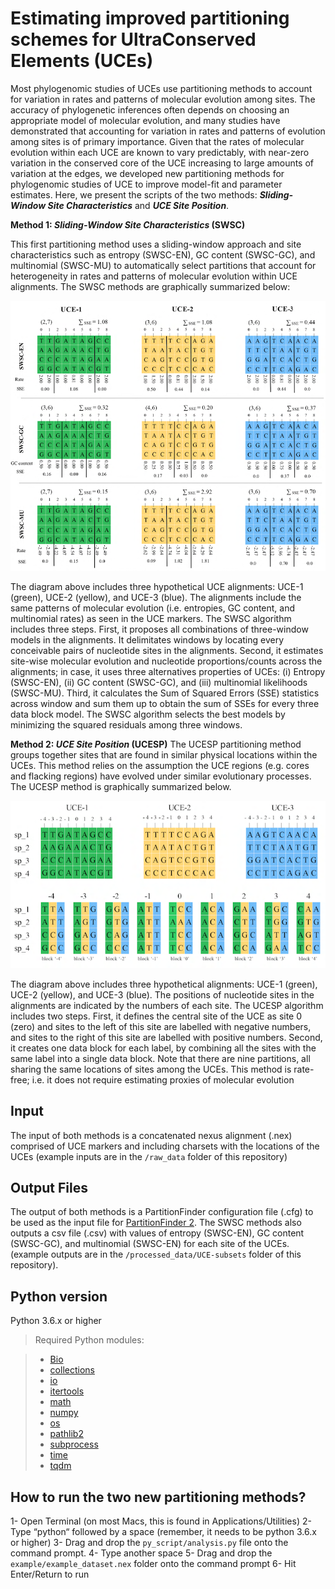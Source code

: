 # Estimating improved partitioning schemes for UltraConserved Elements (UCEs)

Most phylogenomic studies of UCEs use partitioning methods to account for variation in rates and patterns of molecular evolution among sites. The accuracy of phylogenetic inferences often depends on choosing an appropriate model of molecular evolution, and many studies have demonstrated that accounting for variation in rates and patterns of evolution among sites is of primary importance. Given that the rates of molecular evolution within each UCE are known to vary predictably, with near-zero variation in the conserved core of the UCE increasing to large amounts of variation at the edges, we developed new partitioning methods for phylogenomic studies of UCE to improve model-fit and parameter estimates. Here, we present the scripts of the two methods: **_Sliding-Window Site Characteristics_** and **_UCE Site Position_**. 
 
**Method 1: _Sliding-Window Site Characteristics_ (SWSC)**

 This first partitioning method uses a sliding-window approach and site characteristics such as entropy (SWSC-EN), GC content (SWSC-GC), and multinomial (SWSC-MU) to automatically select partitions that account for heterogeneity in rates and patterns of molecular evolution within UCE alignments. The SWSC methods are graphically summarized below:

![SWSC](/Tables-Figures/Figures/Figure2.png)

The diagram above includes three hypothetical UCE alignments: UCE-1 (green), UCE-2 (yellow), and UCE-3 (blue). The alignments include the same patterns of molecular evolution (i.e. entropies, GC content, and multinomial rates) as seen in the UCE markers. The SWSC algorithm includes three steps. First, it proposes all combinations of three-window models in the alignments. It delimitates windows by locating every conceivable pairs of nucleotide sites in the alignments. Second, it estimates site-wise molecular evolution and nucleotide proportions/counts across the alignments; in case, it uses three alternatives properties of UCEs: (i) Entropy (SWSC-EN), (ii) GC content (SWSC-GC), and (iii) multinomial likelihoods (SWSC-MU). Third, it calculates the Sum of Squared Errors (SSE) statistics across window and sum them up to obtain the sum of SSEs for every three data block model. The SWSC algorithm selects the best models by minimizing the squared residuals among three windows. 

**Method 2: _UCE Site Position_ (UCESP)**
The UCESP partitioning method groups together sites that are found in similar physical locations within the UCEs. This method relies on the assumption the UCE regions (e.g. cores and flacking regions) have evolved under similar evolutionary processes. The UCESP method is graphically summarized below.

![UCESP](/Tables-Figures/Figures/Figure3.png)

 The diagram above includes three hypothetical alignments: UCE-1 (green), UCE-2 (yellow), and UCE-3 (blue). The positions of nucleotide sites in the alignments are indicated by the numbers of each site. The UCESP algorithm includes two steps. First, it defines the central site of the UCE as site 0 (zero) and sites to the left of this site are labelled with negative numbers, and sites to the right of this site are labelled with positive numbers. Second, it creates one data block for each label, by combining all the sites with the same label into a single data block. Note that there are nine partitions, all sharing the same locations of sites among the UCEs. This method is rate-free; i.e. it does not require estimating proxies of molecular evolution

## Input

The input of both methods is a concatenated nexus alignment (.nex) comprised of UCE markers and including charsets with the locations of the UCEs (example inputs are in the `/raw_data` folder of this repository) 

## Output Files

The output of both methods is a PartitionFinder configuration file (.cfg) to be used as the input file for [PartitionFinder 2](https://academic.oup.com/mbe/article/34/3/772/2738784/PartitionFinder-2-New-Methods-for-Selecting). The SWSC methods also outputs a csv file (.csv) with values of entropy (SWSC-EN), GC content (SWSC-GC), and multinomial (SWSC-EN) for each site of the UCEs. (example outputs are in the `/processed_data/UCE-subsets` folder of this repository). 

## Python version

Python 3.6.x or higher

> Required Python modules: 

> - [Bio](https://pypi.python.org/pypi/biopython)
> - [collections](https://docs.python.org/3/library/collections.html)
> - [io](https://docs.python.org/3/library/io.html)
> - [itertools](https://docs.python.org/3/library/itertools.html) 
> - [math](https://docs.python.org/3/library/math.html) 
> - [numpy](https://pypi.python.org/pypi/numpy)
> - [os](https://docs.python.org/3/library/os.html)
> - [pathlib2](https://pypi.python.org/pypi/pathlib2/)
> - [subprocess](https://docs.python.org/3/library/subprocess.html)
> - [time](https://docs.python.org/3/library/time.html) 
> - [tqdm](https://pypi.python.org/pypi/tqdm)


## How to run the two new partitioning methods?

1- Open Terminal (on most Macs, this is found in Applications/Utilities)
2- Type “python“ followed by a space (remember, it needs to be python 3.6.x or higher)
3- Drag and drop the `py_script/analysis.py` file onto the command prompt.
4- Type another space
5- Drag and drop the `example/example_dataset.nex` folder onto the command prompt
6- Hit Enter/Return to run



